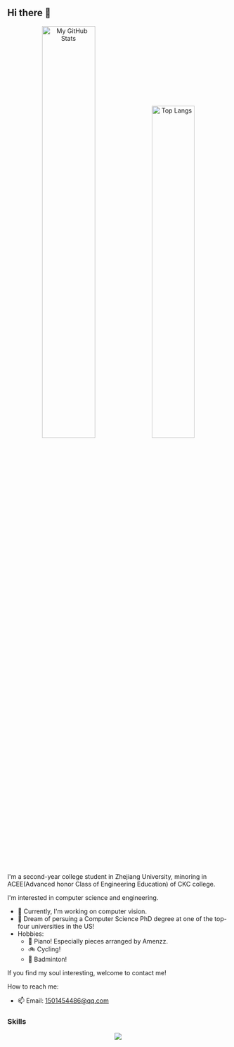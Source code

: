 ## Hi there 👋

<p align="center">
  <img src="https://github-readme-stats.vercel.app/api?username=1501454486&show_icons=true&theme=default" alt="My GitHub Stats" width="49%"/>
  <img src="https://github-readme-stats.vercel.app/api/top-langs/?username=1501454486&layout=compact&theme=default" alt="Top Langs" width="44%"/>
</p>

I'm a second-year college student in Zhejiang University, minoring in ACEE(Advanced honor Class of Engineering Education) of CKC college.

I'm interested in computer science and engineering.

- 🔭 Currently, I'm working on computer vision.
- 🌱 Dream of persuing a Computer Science PhD degree at one of the top-four universities in the US!
- Hobbies:
  - 🎹 Piano! Especially pieces arranged by Amenzz.
  - 🚲 Cycling!
  - 🏸 Badminton!

If you find my soul interesting, welcome to contact me!

How to reach me:
- 📫 Email: 1501454486@qq.com

### Skills
<p align="center">
  <a href="https://skillicons.dev">
    <img src="https://skillicons.dev/icons?i=c,cpp,py,pytorch,linux,latex,md,vim,docker,git,github" />
  </a>
</p>

<!--
**1501454486/1501454486** is a ✨ _special_ ✨ repository because its `README.md` (this file) appears on your GitHub profile.

Here are some ideas to get you started:

- 🔭 I’m currently working on ...
- 🌱 I’m currently learning ...
- 👯 I’m looking to collaborate on ...
- 🤔 I’m looking for help with ...
- 💬 Ask me about ...
- 📫 How to reach me: ...
- 😄 Pronouns: ...
- ⚡ Fun fact: ...
-->
